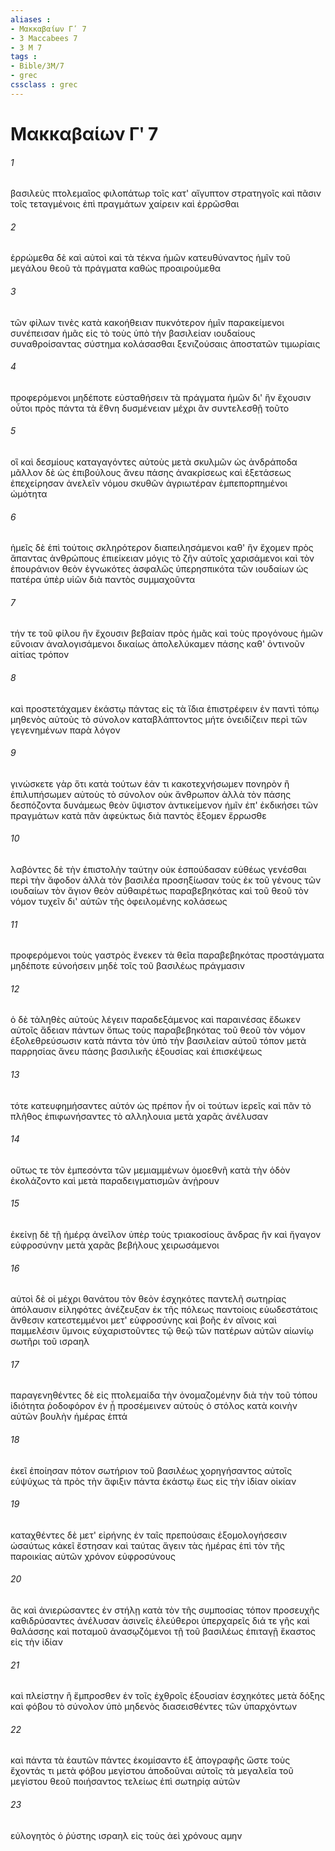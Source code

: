 ```yaml
---
aliases : 
- Μακκαβαίων Γʹ 7
- 3 Maccabees 7
- 3 M 7
tags : 
- Bible/3M/7
- grec
cssclass : grec
---
```


# Μακκαβαίων Γʹ 7

###### 1
βασιλεὺς πτολεμαῖος φιλοπάτωρ τοῖς κατ' αἴγυπτον στρατηγοῖς καὶ πᾶσιν τοῖς τεταγμένοις ἐπὶ πραγμάτων χαίρειν καὶ ἐρρῶσθαι
###### 2
ἐρρώμεθα δὲ καὶ αὐτοὶ καὶ τὰ τέκνα ἡμῶν κατευθύναντος ἡμῖν τοῦ μεγάλου θεοῦ τὰ πράγματα καθὼς προαιρούμεθα
###### 3
τῶν φίλων τινὲς κατὰ κακοήθειαν πυκνότερον ἡμῖν παρακείμενοι συνέπεισαν ἡμᾶς εἰς τὸ τοὺς ὑπὸ τὴν βασιλείαν ιουδαίους συναθροίσαντας σύστημα κολάσασθαι ξενιζούσαις ἀποστατῶν τιμωρίαις
###### 4
προφερόμενοι μηδέποτε εὐσταθήσειν τὰ πράγματα ἡμῶν δι' ἣν ἔχουσιν οὗτοι πρὸς πάντα τὰ ἔθνη δυσμένειαν μέχρι ἂν συντελεσθῇ τοῦτο
###### 5
οἳ καὶ δεσμίους καταγαγόντες αὐτοὺς μετὰ σκυλμῶν ὡς ἀνδράποδα μᾶλλον δὲ ὡς ἐπιβούλους ἄνευ πάσης ἀνακρίσεως καὶ ἐξετάσεως ἐπεχείρησαν ἀνελεῖν νόμου σκυθῶν ἀγριωτέραν ἐμπεπορπημένοι ὠμότητα
###### 6
ἡμεῖς δὲ ἐπὶ τούτοις σκληρότερον διαπειλησάμενοι καθ' ἣν ἔχομεν πρὸς ἅπαντας ἀνθρώπους ἐπιείκειαν μόγις τὸ ζῆν αὐτοῖς χαρισάμενοι καὶ τὸν ἐπουράνιον θεὸν ἐγνωκότες ἀσφαλῶς ὑπερησπικότα τῶν ιουδαίων ὡς πατέρα ὑπὲρ υἱῶν διὰ παντὸς συμμαχοῦντα
###### 7
τήν τε τοῦ φίλου ἣν ἔχουσιν βεβαίαν πρὸς ἡμᾶς καὶ τοὺς προγόνους ἡμῶν εὔνοιαν ἀναλογισάμενοι δικαίως ἀπολελύκαμεν πάσης καθ' ὁντινοῦν αἰτίας τρόπον
###### 8
καὶ προστετάχαμεν ἑκάστῳ πάντας εἰς τὰ ἴδια ἐπιστρέφειν ἐν παντὶ τόπῳ μηθενὸς αὐτοὺς τὸ σύνολον καταβλάπτοντος μήτε ὀνειδίζειν περὶ τῶν γεγενημένων παρὰ λόγον
###### 9
γινώσκετε γὰρ ὅτι κατὰ τούτων ἐάν τι κακοτεχνήσωμεν πονηρὸν ἢ ἐπιλυπήσωμεν αὐτοὺς τὸ σύνολον οὐκ ἄνθρωπον ἀλλὰ τὸν πάσης δεσπόζοντα δυνάμεως θεὸν ὕψιστον ἀντικείμενον ἡμῖν ἐπ' ἐκδικήσει τῶν πραγμάτων κατὰ πᾶν ἀφεύκτως διὰ παντὸς ἕξομεν ἔρρωσθε
###### 10
λαβόντες δὲ τὴν ἐπιστολὴν ταύτην οὐκ ἐσπούδασαν εὐθέως γενέσθαι περὶ τὴν ἄφοδον ἀλλὰ τὸν βασιλέα προσηξίωσαν τοὺς ἐκ τοῦ γένους τῶν ιουδαίων τὸν ἅγιον θεὸν αὐθαιρέτως παραβεβηκότας καὶ τοῦ θεοῦ τὸν νόμον τυχεῖν δι' αὐτῶν τῆς ὀφειλομένης κολάσεως
###### 11
προφερόμενοι τοὺς γαστρὸς ἕνεκεν τὰ θεῖα παραβεβηκότας προστάγματα μηδέποτε εὐνοήσειν μηδὲ τοῖς τοῦ βασιλέως πράγμασιν
###### 12
ὁ δὲ τἀληθὲς αὐτοὺς λέγειν παραδεξάμενος καὶ παραινέσας ἔδωκεν αὐτοῖς ἄδειαν πάντων ὅπως τοὺς παραβεβηκότας τοῦ θεοῦ τὸν νόμον ἐξολεθρεύσωσιν κατὰ πάντα τὸν ὑπὸ τὴν βασιλείαν αὐτοῦ τόπον μετὰ παρρησίας ἄνευ πάσης βασιλικῆς ἐξουσίας καὶ ἐπισκέψεως
###### 13
τότε κατευφημήσαντες αὐτόν ὡς πρέπον ἦν οἱ τούτων ἱερεῖς καὶ πᾶν τὸ πλῆθος ἐπιφωνήσαντες τὸ αλληλουια μετὰ χαρᾶς ἀνέλυσαν
###### 14
οὕτως τε τὸν ἐμπεσόντα τῶν μεμιαμμένων ὁμοεθνῆ κατὰ τὴν ὁδὸν ἐκολάζοντο καὶ μετὰ παραδειγματισμῶν ἀνῄρουν
###### 15
ἐκείνῃ δὲ τῇ ἡμέρᾳ ἀνεῖλον ὑπὲρ τοὺς τριακοσίους ἄνδρας ἣν καὶ ἤγαγον εὐφροσύνην μετὰ χαρᾶς βεβήλους χειρωσάμενοι
###### 16
αὐτοὶ δὲ οἱ μέχρι θανάτου τὸν θεὸν ἐσχηκότες παντελῆ σωτηρίας ἀπόλαυσιν εἰληφότες ἀνέζευξαν ἐκ τῆς πόλεως παντοίοις εὐωδεστάτοις ἄνθεσιν κατεστεμμένοι μετ' εὐφροσύνης καὶ βοῆς ἐν αἴνοις καὶ παμμελέσιν ὕμνοις εὐχαριστοῦντες τῷ θεῷ τῶν πατέρων αὐτῶν αἰωνίῳ σωτῆρι τοῦ ισραηλ
###### 17
παραγενηθέντες δὲ εἰς πτολεμαίδα τὴν ὀνομαζομένην διὰ τὴν τοῦ τόπου ἰδιότητα ῥοδοφόρον ἐν ᾗ προσέμεινεν αὐτοὺς ὁ στόλος κατὰ κοινὴν αὐτῶν βουλὴν ἡμέρας ἑπτά
###### 18
ἐκεῖ ἐποίησαν πότον σωτήριον τοῦ βασιλέως χορηγήσαντος αὐτοῖς εὐψύχως τὰ πρὸς τὴν ἄφιξιν πάντα ἑκάστῳ ἕως εἰς τὴν ἰδίαν οἰκίαν
###### 19
καταχθέντες δὲ μετ' εἰρήνης ἐν ταῖς πρεπούσαις ἐξομολογήσεσιν ὡσαύτως κἀκεῖ ἔστησαν καὶ ταύτας ἄγειν τὰς ἡμέρας ἐπὶ τὸν τῆς παροικίας αὐτῶν χρόνον εὐφροσύνους
###### 20
ἃς καὶ ἀνιερώσαντες ἐν στήλῃ κατὰ τὸν τῆς συμποσίας τόπον προσευχῆς καθιδρύσαντες ἀνέλυσαν ἀσινεῖς ἐλεύθεροι ὑπερχαρεῖς διά τε γῆς καὶ θαλάσσης καὶ ποταμοῦ ἀνασῳζόμενοι τῇ τοῦ βασιλέως ἐπιταγῇ ἕκαστος εἰς τὴν ἰδίαν
###### 21
καὶ πλείστην ἢ ἔμπροσθεν ἐν τοῖς ἐχθροῖς ἐξουσίαν ἐσχηκότες μετὰ δόξης καὶ φόβου τὸ σύνολον ὑπὸ μηδενὸς διασεισθέντες τῶν ὑπαρχόντων
###### 22
καὶ πάντα τὰ ἑαυτῶν πάντες ἐκομίσαντο ἐξ ἀπογραφῆς ὥστε τοὺς ἔχοντάς τι μετὰ φόβου μεγίστου ἀποδοῦναι αὐτοῖς τὰ μεγαλεῖα τοῦ μεγίστου θεοῦ ποιήσαντος τελείως ἐπὶ σωτηρίᾳ αὐτῶν
###### 23
εὐλογητὸς ὁ ῥύστης ισραηλ εἰς τοὺς ἀεὶ χρόνους αμην

